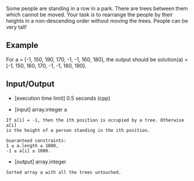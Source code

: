 Some people are standing in a row in a park. There are trees between them which cannot be moved. Your task is to rearrange the people by their heights in a non-descending order without moving the trees. People can be very tall!

## Example

For a = [-1, 150, 190, 170, -1, -1, 160, 180], the output should be
solution(a) = [-1, 150, 160, 170, -1, -1, 180, 190].

## Input/Output

* [execution time limit] 0.5 seconds (cpp)

* [input] array.integer a

```
If a[i] = -1, then the ith position is occupied by a tree. Otherwise a[i] 
is the height of a person standing in the ith position.

Guaranteed constraints:
1 ≤ a.length ≤ 1000,
-1 ≤ a[i] ≤ 1000.
```

* [output] array.integer

```
Sorted array a with all the trees untouched.
```